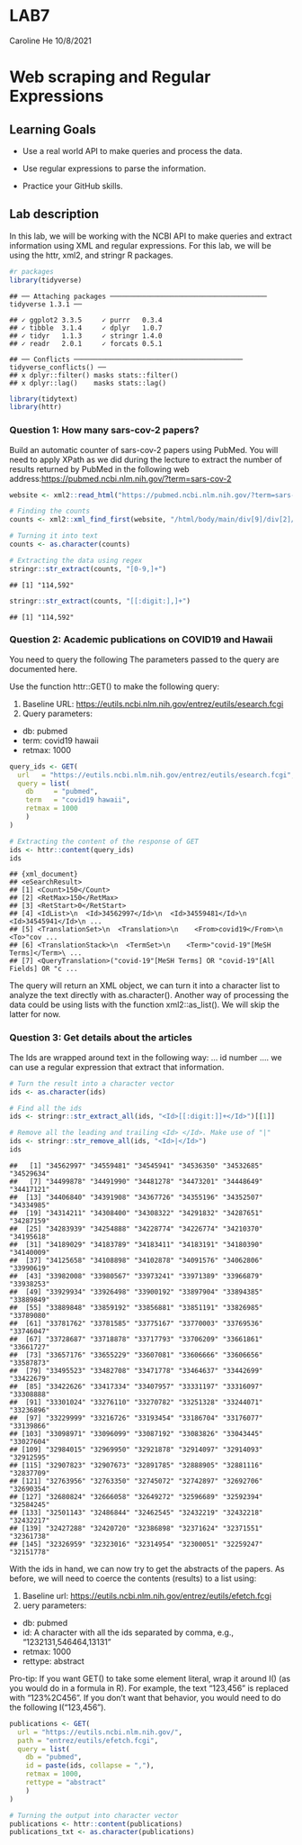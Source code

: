 LAB7
================
Caroline He
10/8/2021

# Web scraping and Regular Expressions

## Learning Goals

-   Use a real world API to make queries and process the data.

-   Use regular expressions to parse the information.

-   Practice your GitHub skills.

## Lab description

In this lab, we will be working with the NCBI API to make queries and
extract information using XML and regular expressions. For this lab, we
will be using the httr, xml2, and stringr R packages.

``` r
#r packages
library(tidyverse)
```

    ## ── Attaching packages ─────────────────────────────────────── tidyverse 1.3.1 ──

    ## ✓ ggplot2 3.3.5     ✓ purrr   0.3.4
    ## ✓ tibble  3.1.4     ✓ dplyr   1.0.7
    ## ✓ tidyr   1.1.3     ✓ stringr 1.4.0
    ## ✓ readr   2.0.1     ✓ forcats 0.5.1

    ## ── Conflicts ────────────────────────────────────────── tidyverse_conflicts() ──
    ## x dplyr::filter() masks stats::filter()
    ## x dplyr::lag()    masks stats::lag()

``` r
library(tidytext)
library(httr)
```

### Question 1: How many sars-cov-2 papers?

Build an automatic counter of sars-cov-2 papers using PubMed. You will
need to apply XPath as we did during the lecture to extract the number
of results returned by PubMed in the following web
address:<https://pubmed.ncbi.nlm.nih.gov/?term=sars-cov-2>

``` r
website <- xml2::read_html("https://pubmed.ncbi.nlm.nih.gov/?term=sars-cov-2")

# Finding the counts
counts <- xml2::xml_find_first(website, "/html/body/main/div[9]/div[2]/section[1]/div[2]/div[1]/span")

# Turning it into text
counts <- as.character(counts)

# Extracting the data using regex
stringr::str_extract(counts, "[0-9,]+")
```

    ## [1] "114,592"

``` r
stringr::str_extract(counts, "[[:digit:],]+")
```

    ## [1] "114,592"

### Question 2: Academic publications on COVID19 and Hawaii

You need to query the following The parameters passed to the query are
documented here.

Use the function httr::GET() to make the following query:

1.  Baseline URL:
    <https://eutils.ncbi.nlm.nih.gov/entrez/eutils/esearch.fcgi>
2.  Query parameters:

-   db: pubmed
-   term: covid19 hawaii
-   retmax: 1000

``` r
query_ids <- GET(
  url   = "https://eutils.ncbi.nlm.nih.gov/entrez/eutils/esearch.fcgi",
  query = list(
    db     = "pubmed",
    term   = "covid19 hawaii",
    retmax = 1000
    )
)

# Extracting the content of the response of GET
ids <- httr::content(query_ids)
ids
```

    ## {xml_document}
    ## <eSearchResult>
    ## [1] <Count>150</Count>
    ## [2] <RetMax>150</RetMax>
    ## [3] <RetStart>0</RetStart>
    ## [4] <IdList>\n  <Id>34562997</Id>\n  <Id>34559481</Id>\n  <Id>34545941</Id>\n ...
    ## [5] <TranslationSet>\n  <Translation>\n    <From>covid19</From>\n    <To>"cov ...
    ## [6] <TranslationStack>\n  <TermSet>\n    <Term>"covid-19"[MeSH Terms]</Term>\ ...
    ## [7] <QueryTranslation>("covid-19"[MeSH Terms] OR "covid-19"[All Fields] OR "c ...

The query will return an XML object, we can turn it into a character
list to analyze the text directly with as.character(). Another way of
processing the data could be using lists with the function
xml2::as\_list(). We will skip the latter for now.

### Question 3: Get details about the articles

The Ids are wrapped around text in the following way: <Id>… id number
…</Id>. we can use a regular expression that extract that information.

``` r
# Turn the result into a character vector
ids <- as.character(ids)

# Find all the ids 
ids <- stringr::str_extract_all(ids, "<Id>[[:digit:]]+</Id>")[[1]]

# Remove all the leading and trailing <Id> </Id>. Make use of "|"
ids <- stringr::str_remove_all(ids, "<Id>|</Id>")
ids
```

    ##   [1] "34562997" "34559481" "34545941" "34536350" "34532685" "34529634"
    ##   [7] "34499878" "34491990" "34481278" "34473201" "34448649" "34417121"
    ##  [13] "34406840" "34391908" "34367726" "34355196" "34352507" "34334985"
    ##  [19] "34314211" "34308400" "34308322" "34291832" "34287651" "34287159"
    ##  [25] "34283939" "34254888" "34228774" "34226774" "34210370" "34195618"
    ##  [31] "34189029" "34183789" "34183411" "34183191" "34180390" "34140009"
    ##  [37] "34125658" "34108898" "34102878" "34091576" "34062806" "33990619"
    ##  [43] "33982008" "33980567" "33973241" "33971389" "33966879" "33938253"
    ##  [49] "33929934" "33926498" "33900192" "33897904" "33894385" "33889849"
    ##  [55] "33889848" "33859192" "33856881" "33851191" "33826985" "33789080"
    ##  [61] "33781762" "33781585" "33775167" "33770003" "33769536" "33746047"
    ##  [67] "33728687" "33718878" "33717793" "33706209" "33661861" "33661727"
    ##  [73] "33657176" "33655229" "33607081" "33606666" "33606656" "33587873"
    ##  [79] "33495523" "33482708" "33471778" "33464637" "33442699" "33422679"
    ##  [85] "33422626" "33417334" "33407957" "33331197" "33316097" "33308888"
    ##  [91] "33301024" "33276110" "33270782" "33251328" "33244071" "33236896"
    ##  [97] "33229999" "33216726" "33193454" "33186704" "33176077" "33139866"
    ## [103] "33098971" "33096099" "33087192" "33083826" "33043445" "33027604"
    ## [109] "32984015" "32969950" "32921878" "32914097" "32914093" "32912595"
    ## [115] "32907823" "32907673" "32891785" "32888905" "32881116" "32837709"
    ## [121] "32763956" "32763350" "32745072" "32742897" "32692706" "32690354"
    ## [127] "32680824" "32666058" "32649272" "32596689" "32592394" "32584245"
    ## [133] "32501143" "32486844" "32462545" "32432219" "32432218" "32432217"
    ## [139] "32427288" "32420720" "32386898" "32371624" "32371551" "32361738"
    ## [145] "32326959" "32323016" "32314954" "32300051" "32259247" "32151778"

With the ids in hand, we can now try to get the abstracts of the papers.
As before, we will need to coerce the contents (results) to a list
using:

1.  Baseline url:
    <https://eutils.ncbi.nlm.nih.gov/entrez/eutils/efetch.fcgi>
2.  uery parameters:

-   db: pubmed
-   id: A character with all the ids separated by comma, e.g.,
    “1232131,546464,13131”
-   retmax: 1000
-   rettype: abstract

Pro-tip: If you want GET() to take some element literal, wrap it around
I() (as you would do in a formula in R). For example, the text “123,456”
is replaced with “123%2C456”. If you don’t want that behavior, you would
need to do the following I(“123,456”).

``` r
publications <- GET(
  url = "https://eutils.ncbi.nlm.nih.gov/",
  path = "entrez/eutils/efetch.fcgi",
  query = list(
    db = "pubmed",
    id = paste(ids, collapse = ","),
    retmax = 1000,
    rettype = "abstract"
    )
)

# Turning the output into character vector
publications <- httr::content(publications)
publications_txt <- as.character(publications)
```
